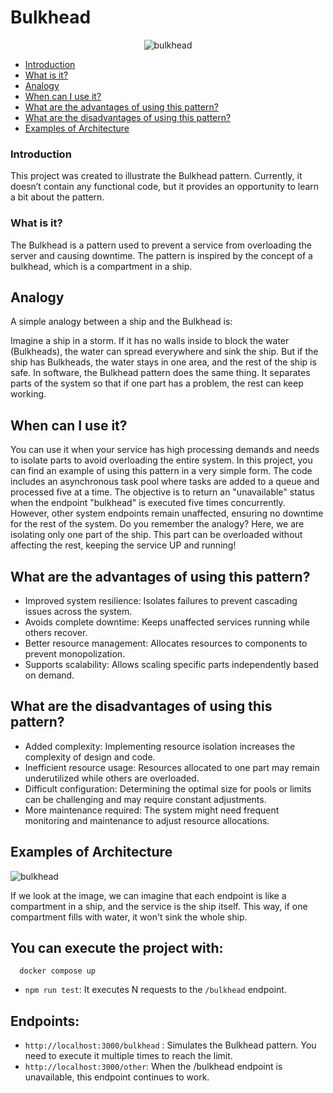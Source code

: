 # Bulkhead


<p align="center">
  <img src="https://github.com/user-attachments/assets/48ec1a42-afc9-4707-9e77-fb9af842675b" alt="bulkhead" />
</p>



* [Introduction](#introduction)
* [What is it?](#what-is-it)
* [Analogy](#analogy)
* [When can I use it?](#when-can-i-use-it)
* [What are the advantages of using this pattern?](#what-are-the-advantages-of-using-this-pattern)
* [What are the disadvantages of using this pattern?](#what-are-the-disadvantages-of-using-this-pattern)
* [Examples of Architecture](#examples-of-architecture)

### Introduction

This project was created to illustrate the Bulkhead pattern. Currently, it doesn’t contain any functional code, but it provides an opportunity to learn a bit about the pattern.

### What is it?

The Bulkhead is a pattern used to prevent a service from overloading the server and causing downtime. The pattern is inspired by the concept of a bulkhead, which is a compartment in a ship.

## Analogy

A simple analogy between a ship and the Bulkhead is:

Imagine a ship in a storm. If it has no walls inside to block the water (Bulkheads), the water can spread everywhere and sink the ship. But if the ship has Bulkheads, the water stays in one area, and the rest of the ship is safe. In software, the Bulkhead pattern does the same thing. It separates parts of the system so that if one part has a problem, the rest can keep working.

## When can I use it?

You can use it when your service has high processing demands and needs to isolate parts to avoid overloading the entire system. In this project, you can find an example of using this pattern in a very simple form. The code includes an asynchronous task pool where tasks are added to a queue and processed five at a time. The objective is to return an "unavailable" status when the endpoint "bulkhead" is executed five times concurrently. However, other system endpoints remain unaffected, ensuring no downtime for the rest of the system. Do you remember the analogy? Here, we are isolating only one part of the ship. This part can be overloaded without affecting the rest, keeping the service UP and running!

## What are the advantages of using this pattern?

- Improved system resilience: Isolates failures to prevent cascading issues across the system.
- Avoids complete downtime: Keeps unaffected services running while others recover.
- Better resource management: Allocates resources to components to prevent monopolization.
- Supports scalability: Allows scaling specific parts independently based on demand.

## What are the disadvantages of using this pattern?

- Added complexity: Implementing resource isolation increases the complexity of design and code.
- Inefficient resource usage: Resources allocated to one part may remain underutilized while others are overloaded.
- Difficult configuration: Determining the optimal size for pools or limits can be challenging and may require constant adjustments.
- More maintenance required: The system might need frequent monitoring and maintenance to adjust resource allocations.

## Examples of Architecture


![bulkhead](https://github.com/user-attachments/assets/541f28fa-6e46-4a59-b24e-32056efd3587)

If we look at the image, we can imagine that each endpoint is like a compartment in a ship, and the service is the ship itself. 
This way, if one compartment fills with water, it won't sink the whole ship.

## You can execute the project with:

```shell
  docker compose up
```

- `npm run test`: It executes N requests to the `/bulkhead` endpoint.

## Endpoints:

- `http://localhost:3000/bulkhead` :  Simulates the Bulkhead pattern. You need to execute it multiple times to reach the limit.
- `http://localhost:3000/other`: When the /bulkhead endpoint is unavailable, this endpoint continues to work.
